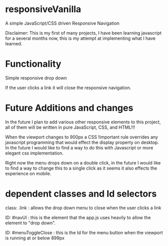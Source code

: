 # responsiveVanilla
 A simple JavaScript/CSS driven Responsive Navigation

 Disclaimer: This is my first of many projects, I have been learning javascript for a several months now, this is my attempt at implementing what I have learned.

# Functionality
  Simple responsive drop down

  If the user clicks a link it will close the responsive navigation.

# Future Additions and changes

In the future I plan to add various other responsive elements to this project, all of them will be written in pure JavaScript, CSS, and HTML!!!

When the viewport changes to 900px a CSS !Important rule overrides any javascript programming that would effect the display property on desktop. In the future I would like to find a way to do this with Javascript or more elegant css implementation.

Right now the menu drops down on a double click, in the future I would like to find a way to change this to a single click as it seems it also effects the experience on mobile.



# dependent classes and Id selectors

class: .link : allows the drop down menu to close when the user clicks a link

ID: #navUl : this is the element that the app.js uses heavily to allow the element to "drop down".

ID: #menuToggleClose : this is the Id for the menu button when the viewport is running at or below 899px
